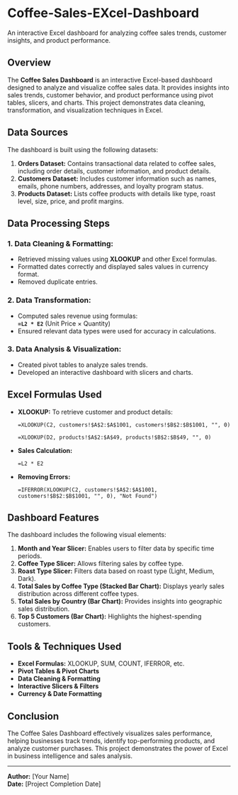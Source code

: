 # Coffee-Sales-EXcel-Dashboard
An interactive Excel dashboard for analyzing coffee sales trends, customer insights, and product performance.

## **Overview**
The **Coffee Sales Dashboard** is an interactive Excel-based dashboard designed to analyze and visualize coffee sales data. It provides insights into sales trends, customer behavior, and product performance using pivot tables, slicers, and charts. This project demonstrates data cleaning, transformation, and visualization techniques in Excel.

## **Data Sources**
The dashboard is built using the following datasets:

1. **Orders Dataset:** Contains transactional data related to coffee sales, including order details, customer information, and product details.
2. **Customers Dataset:** Includes customer information such as names, emails, phone numbers, addresses, and loyalty program status.
3. **Products Dataset:** Lists coffee products with details like type, roast level, size, price, and profit margins.

## **Data Processing Steps**
### **1. Data Cleaning & Formatting:**
   - Retrieved missing values using **XLOOKUP** and other Excel formulas.
   - Formatted dates correctly and displayed sales values in currency format.
   - Removed duplicate entries.

### **2. Data Transformation:**
   - Computed sales revenue using formulas:  
     **`=L2 * E2`** (Unit Price × Quantity)
   - Ensured relevant data types were used for accuracy in calculations.

### **3. Data Analysis & Visualization:**
   - Created pivot tables to analyze sales trends.
   - Developed an interactive dashboard with slicers and charts.

## **Excel Formulas Used**
- **XLOOKUP:** To retrieve customer and product details:
  ```excel
  =XLOOKUP(C2, customers!$A$2:$A$1001, customers!$B$2:$B$1001, "", 0)
  ```
  ```excel
  =XLOOKUP(D2, products!$A$2:$A$49, products!$B$2:$B$49, "", 0)
  ```

- **Sales Calculation:**
  ```excel
  =L2 * E2
  ```

- **Removing Errors:**
  ```excel
  =IFERROR(XLOOKUP(C2, customers!$A$2:$A$1001, customers!$B$2:$B$1001, "", 0), "Not Found")
  ```

## **Dashboard Features**
The dashboard includes the following visual elements:

1. **Month and Year Slicer:** Enables users to filter data by specific time periods.
2. **Coffee Type Slicer:** Allows filtering sales by coffee type.
3. **Roast Type Slicer:** Filters data based on roast type (Light, Medium, Dark).
4. **Total Sales by Coffee Type (Stacked Bar Chart):** Displays yearly sales distribution across different coffee types.
5. **Total Sales by Country (Bar Chart):** Provides insights into geographic sales distribution.
6. **Top 5 Customers (Bar Chart):** Highlights the highest-spending customers.

## **Tools & Techniques Used**
- **Excel Formulas:** XLOOKUP, SUM, COUNT, IFERROR, etc.
- **Pivot Tables & Pivot Charts**
- **Data Cleaning & Formatting**
- **Interactive Slicers & Filters**
- **Currency & Date Formatting**

## **Conclusion**
The Coffee Sales Dashboard effectively visualizes sales performance, helping businesses track trends, identify top-performing products, and analyze customer purchases. This project demonstrates the power of Excel in business intelligence and sales analysis.

---
**Author:** [Your Name]  
**Date:** [Project Completion Date]

